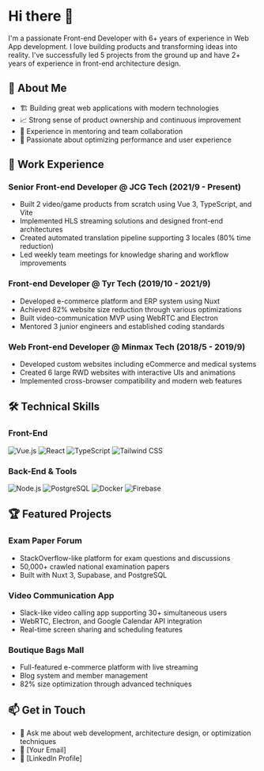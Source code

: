 # Hi there 👋 

I'm a passionate Front-end Developer with 6+ years of experience in Web App development. I love building products and transforming ideas into reality. I've successfully led 5 projects from the ground up and have 2+ years of experience in front-end architecture design.

## 🚀 About Me
- 🏗️ Building great web applications with modern technologies
- 📈 Strong sense of product ownership and continuous improvement
- 🤝 Experience in mentoring and team collaboration
- 🌟 Passionate about optimizing performance and user experience

## 💼 Work Experience

### Senior Front-end Developer @ JCG Tech (2021/9 - Present)
- Built 2 video/game products from scratch using Vue 3, TypeScript, and Vite
- Implemented HLS streaming solutions and designed front-end architectures
- Created automated translation pipeline supporting 3 locales (80% time reduction)
- Led weekly team meetings for knowledge sharing and workflow improvements

### Front-end Developer @ Tyr Tech (2019/10 - 2021/9)
- Developed e-commerce platform and ERP system using Nuxt
- Achieved 82% website size reduction through various optimizations
- Built video-communication MVP using WebRTC and Electron
- Mentored 3 junior engineers and established coding standards

### Web Front-end Developer @ Minmax Tech (2018/5 - 2019/9)
- Developed custom websites including eCommerce and medical systems
- Created 6 large RWD websites with interactive UIs and animations
- Implemented cross-browser compatibility and modern web features

## 🛠️ Technical Skills

### Front-End
![Vue.js](https://img.shields.io/badge/-Vue.js-4FC08D?style=flat-square&logo=vue.js&logoColor=white)
![React](https://img.shields.io/badge/-React-61DAFB?style=flat-square&logo=react&logoColor=black)
![TypeScript](https://img.shields.io/badge/-TypeScript-3178C6?style=flat-square&logo=typescript&logoColor=white)
![Tailwind CSS](https://img.shields.io/badge/-Tailwind_CSS-38B2AC?style=flat-square&logo=tailwind-css&logoColor=white)

### Back-End & Tools
![Node.js](https://img.shields.io/badge/-Node.js-339933?style=flat-square&logo=node.js&logoColor=white)
![PostgreSQL](https://img.shields.io/badge/-PostgreSQL-336791?style=flat-square&logo=postgresql&logoColor=white)
![Docker](https://img.shields.io/badge/-Docker-2496ED?style=flat-square&logo=docker&logoColor=white)
![Firebase](https://img.shields.io/badge/-Firebase-FFCA28?style=flat-square&logo=firebase&logoColor=black)

## 🏆 Featured Projects

### Exam Paper Forum
- StackOverflow-like platform for exam questions and discussions
- 50,000+ crawled national examination papers
- Built with Nuxt 3, Supabase, and PostgreSQL

### Video Communication App
- Slack-like video calling app supporting 30+ simultaneous users
- WebRTC, Electron, and Google Calendar API integration
- Real-time screen sharing and scheduling features

### Boutique Bags Mall
- Full-featured e-commerce platform with live streaming
- Blog system and member management
- 82% size optimization through advanced techniques

## 📫 Get in Touch
- 💬 Ask me about web development, architecture design, or optimization techniques
- 📧 [Your Email]
- 🔗 [LinkedIn Profile]

<!---
![Your GitHub stats](https://github-readme-stats.vercel.app/api?username=kero13ro&show_icons=true&theme=dracula)
-->
